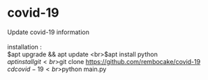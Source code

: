 # covid-19
Update covid-19 information
<br>
<br>installation :
<br>$apt upgrade && apt update
<br>$apt install python
<br>$apt install git
<br>$git clone https://github.com/rembocake/covid-19
<br>$cd covid-19
<br>$python main.py
<br>
